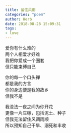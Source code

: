 ```yaml
---
title: 留住风雨
categories: "poem"
author: Herb
date: 2018-08-28 15:09:31
tags:
- love
---
```

爱你有什么难的\
两个人相爱才好难\
我把你爱成一个圈套\
但只能束缚自己

你的每一个口头禅\
都是我的方言\
你的身边便是我的故乡\
但我不是

我没法一夜之间为你开花\
更像一片庄稼，包括泥土、种子\
但我无法留住风调雨顺\
所以预知自己干旱、溺死和丰收